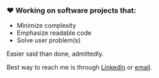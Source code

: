 ### ❤️ Working on software projects that:
- Minimize complexity
- Emphasize readable code
- Solve user problem(s)

Easier said than done, admittedly.

Best way to reach me is through [LinkedIn](https://www.linkedin.com/in/reidjs/) or [email](mailto:rsherman@purepm.co). 
